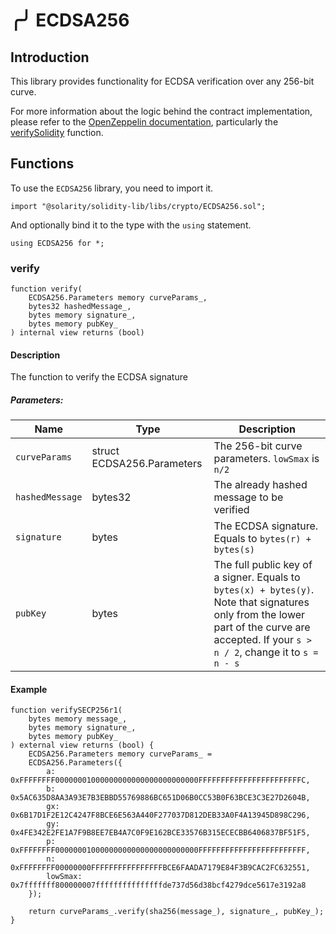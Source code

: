 # ╭╯ ECDSA256

## Introduction

This library provides functionality for ECDSA verification over any 256-bit curve.

For more information about the logic behind the contract implementation, please refer to the [OpenZeppelin documentation](https://docs.openzeppelin.com/contracts/5.x/api/utils#P256), particularly the [verifySolidity](https://github.com/OpenZeppelin/openzeppelin-contracts/blob/v5.1.0/contracts/utils/cryptography/P256.sol#L102) function.

## Functions 

To use the `ECDSA256` library, you need to import it.

```solidity
import "@solarity/solidity-lib/libs/crypto/ECDSA256.sol";
```

And optionally bind it to the type with the `using` statement.

```solidity
using ECDSA256 for *;
```

### verify

```solidity
function verify(
    ECDSA256.Parameters memory curveParams_,
    bytes32 hashedMessage_,
    bytes memory signature_,
    bytes memory pubKey_
) internal view returns (bool)
```

#### Description

The function to verify the ECDSA signature

##### Parameters:

<table>
  <thead>
    <tr>
      <th>Name</th>
      <th>Type</th>
      <th>Description</th>
    </tr>
  </thead>
  <tbody>
    <tr>
      <td><code>curveParams</code></td>
      <td>struct ECDSA256.Parameters</td>
      <td>The 256-bit curve parameters. <code>lowSmax</code> is <code>n/2</code></td>
    </tr>
    <tr>
      <td><code>hashedMessage</code></td>	  
      <td>bytes32</td>
      <td>The already hashed message to be verified</td>
    </tr>
    <tr>
      <td><code>signature</code></td>  
      <td>bytes</td>
      <td>The ECDSA signature. Equals to <code>bytes(r) + bytes(s)</code></td>
    </tr>
    <tr>
      <td><code>pubKey</code></td>  
      <td>bytes</td>
      <td>The full public key of a signer. Equals to <code>bytes(x) + bytes(y)</code>. Note that signatures only from the lower part of the curve are accepted. If your <code>s > n / 2</code>, change it to <code>s = n - s</code></td>
    </tr>   
  </tbody>
</table>

#### Example

```solidity
function verifySECP256r1(
    bytes memory message_,
    bytes memory signature_,
    bytes memory pubKey_
) external view returns (bool) {
	ECDSA256.Parameters memory curveParams_ =
    ECDSA256.Parameters({
        a: 0xFFFFFFFF00000001000000000000000000000000FFFFFFFFFFFFFFFFFFFFFFFC,
        b: 0x5AC635D8AA3A93E7B3EBBD55769886BC651D06B0CC53B0F63BCE3C3E27D2604B,
        gx: 0x6B17D1F2E12C4247F8BCE6E563A440F277037D812DEB33A0F4A13945D898C296,
        gy: 0x4FE342E2FE1A7F9B8EE7EB4A7C0F9E162BCE33576B315ECECBB6406837BF51F5,
        p: 0xFFFFFFFF00000001000000000000000000000000FFFFFFFFFFFFFFFFFFFFFFFF,
        n: 0xFFFFFFFF00000000FFFFFFFFFFFFFFFFBCE6FAADA7179E84F3B9CAC2FC632551,
        lowSmax: 0x7fffffff800000007fffffffffffffffde737d56d38bcf4279dce5617e3192a8
    });

    return curveParams_.verify(sha256(message_), signature_, pubKey_);
}
```